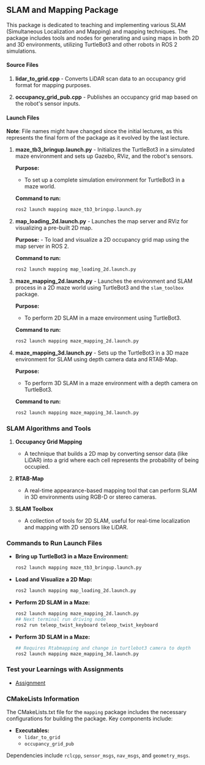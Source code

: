 ## SLAM and Mapping Package

This package is dedicated to teaching and implementing various SLAM (Simultaneous Localization and Mapping) and mapping techniques. The package includes tools and nodes for generating and using maps in both 2D and 3D environments, utilizing TurtleBot3 and other robots in ROS 2 simulations.
#### Source Files

1. **lidar_to_grid.cpp** - Converts LiDAR scan data to an occupancy grid format for mapping purposes.

2. **occupancy_grid_pub.cpp** - Publishes an occupancy grid map based on the robot's sensor inputs.

#### Launch Files
**Note**: File names might have changed since the initial lectures, as this represents the final form of the package as it evolved by the last lecture.


1. **maze_tb3_bringup.launch.py** - Initializes the TurtleBot3 in a simulated maze environment and sets up Gazebo, RViz, and the robot's sensors.

   **Purpose:**
   - To set up a complete simulation environment for TurtleBot3 in a maze world.

   **Command to run:**
   ```sh
   ros2 launch mapping maze_tb3_bringup.launch.py
   ```
2. **map_loading_2d.launch.py** - Launches the map server and RViz for visualizing a pre-built 2D map.

   **Purpose:** - To load and visualize a 2D occupancy grid map using the map server in ROS 2.

   **Command to run:**
   ```sh
   ros2 launch mapping map_loading_2d.launch.py
   ```

3. **maze_mapping_2d.launch.py** - Launches the environment and SLAM process in a 2D maze world using TurtleBot3 and the `slam_toolbox` package.

   **Purpose:**
   - To perform 2D SLAM in a maze environment using TurtleBot3.

   **Command to run:**
   ```sh
   ros2 launch mapping maze_mapping_2d.launch.py
   ```

4. **maze_mapping_3d.launch.py** - Sets up the TurtleBot3 in a 3D maze environment for SLAM using depth camera data and RTAB-Map.

   **Purpose:**
   - To perform 3D SLAM in a maze environment with a depth camera on TurtleBot3.

   **Command to run:**
   ```sh
   ros2 launch mapping maze_mapping_3d.launch.py
   ```

### SLAM Algorithms and Tools

1. **Occupancy Grid Mapping**
   - A technique that builds a 2D map by converting sensor data (like LiDAR) into a grid where each cell represents the probability of being occupied.

2. **RTAB-Map**
   - A real-time appearance-based mapping tool that can perform SLAM in 3D environments using RGB-D or stereo cameras.

3. **SLAM Toolbox**
   - A collection of tools for 2D SLAM, useful for real-time localization and mapping with 2D sensors like LiDAR.

### Commands to Run Launch Files
- **Bring up TurtleBot3 in a Maze Environment:**
  ```sh
  ros2 launch mapping maze_tb3_bringup.launch.py
  ```

- **Load and Visualize a 2D Map:**
  ```sh
  ros2 launch mapping map_loading_2d.launch.py
  ```

- **Perform 2D SLAM in a Maze:**
  ```sh
  ros2 launch mapping maze_mapping_2d.launch.py
  ## Next terminal run driving node
  ros2 run teleop_twist_keyboard teleop_twist_keyboard
  ```

- **Perform 3D SLAM in a Maze:**
  ```sh
  ## Requires Rtabmapping and change in turtlebot3 camera to depth
  ros2 launch mapping maze_mapping_3d.launch.py
  ```

### Test your Learnings with Assignments
- [Assignment](https://github.com/Robotisim/robotics_software_engineer/tree/assignments/module_7_assignment)

### CMakeLists Information

The CMakeLists.txt file for the `mapping` package includes the necessary configurations for building the package. Key components include:

- **Executables:**
  - `lidar_to_grid`
  - `occupancy_grid_pub`

Dependencies include `rclcpp`, `sensor_msgs`, `nav_msgs`, and `geometry_msgs`.

